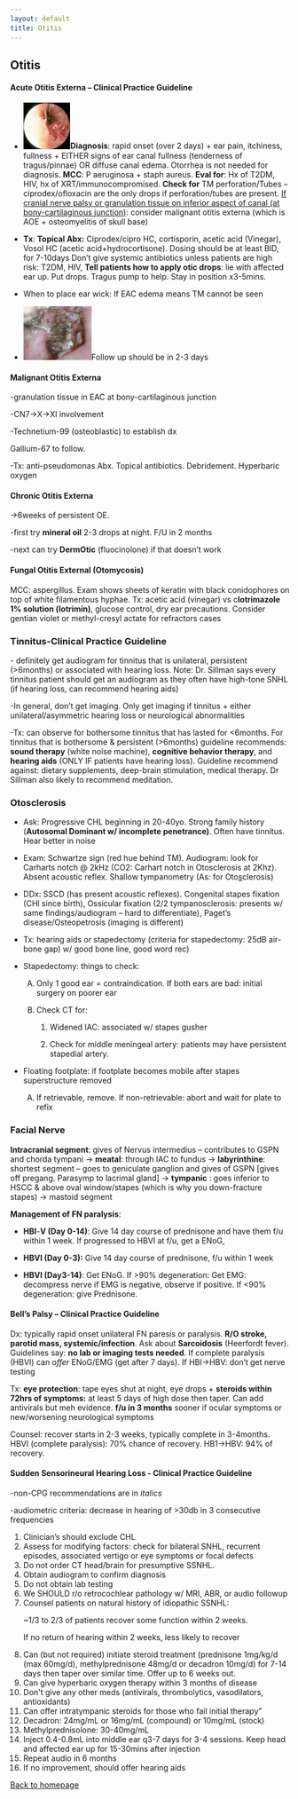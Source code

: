 ```yaml
---
layout: default
title: Otitis
---
```

<h2 class="unnumbered" id="otitis">Otitis</h2>
<h4 class="unnumbered" id="acute-otitis-externa-clinical-practice-guideline">Acute Otitis Externa – Clinical Practice Guideline</h4>
<ul>
<li><p><img alt="" src="../media/image7.jpeg" style="width:0.88194in;height:0.86944in" /><strong>Diagnosis</strong>: rapid onset (over 2 days) + ear pain, itchiness, fullness + EITHER signs of ear canal fullness (tenderness of tragus/pinnae) OR diffuse canal edema. Otorrhea is not needed for diagnosis. <strong>MCC</strong>: P aeruginosa + staph aureus. <strong>Eval for</strong>: Hx of T2DM, HIV, hx of XRT/immunocompromised. <strong>Check for</strong> TM perforation/Tubes – ciprodex/ofloxacin are the only drops if perforation/tubes are present. <u>If cranial nerve palsy or granulation tissue on inferior aspect of canal (at bony-cartilaginous junction)</u>: consider malignant otitis externa (which is AOE + osteomyelitis of skull base)</p></li>
<li><p><strong>Tx</strong>: <strong>Topical Abx:</strong> Ciprodex/cipro HC, cortisporin, acetic acid (Vinegar), Vosol HC (acetic acid+hydrocortisone). Dosing should be at least BID, for 7-10days Don’t give systemic antibiotics unless patients are high risk: T2DM, HIV, <strong>Tell patients how to apply otic drops</strong>: lie with affected ear up. Put drops. Tragus pump to help. Stay in position x3-5mins.</p></li>
<li><p>When to place ear wick: If EAC edema means TM cannot be seen</p></li>
<li><p><img alt="" src="../media/image8.jpeg" style="width:1.27917in;height:1.01528in" />Follow up should be in 2-3 days</p></li>
</ul>
<h4 class="unnumbered" id="malignant-otitis-externa">Malignant Otitis Externa</h4>
<p>-granulation tissue in EAC at bony-cartilaginous junction</p>
<p>-CN7→X→XI involvement</p>
<p>-Technetium-99 (osteoblastic) to establish dx</p>
<p>Gallium-67 to follow.</p>
<p>-Tx: anti-pseudomonas Abx. Topical antibiotics. Debridement. Hyperbaric oxygen</p>
<h4 class="unnumbered" id="chronic-otitis-externa">Chronic Otitis Externa</h4>
<p>-&gt;6weeks of persistent OE.</p>
<p>-first try <strong>mineral oil</strong> 2-3 drops at night. F/U in 2 months</p>
<p>-next can try <strong>DermOtic</strong> (fluocinolone) if that doesn’t work</p>
<h4 class="unnumbered" id="fungal-otitis-external-otomycosis">Fungal Otitis External (Otomycosis)</h4>
<p>MCC: aspergillus. Exam shows sheets of keratin with black conidophores on top of white filamentous hyphae. Tx: acetic acid (vinegar) vs c<strong>lotrimazole 1% solution (lotrimin)</strong>, glucose control, dry ear precautions. Consider gentian violet or methyl-cresyl actate for refractors cases</p>
<h3 class="unnumbered" id="tinnitus-clinical-practice-guideline">Tinnitus-<strong>Clinical Practice Guideline</strong></h3>
<p>- definitely get audiogram for tinnitus that is unilateral, persistent (&gt;6months) or associated with hearing loss. Note: Dr. Sillman says every tinnitus patient should get an audiogram as they often have high-tone SNHL (if hearing loss, can recommend hearing aids)</p>
<p>-In general, don’t get imaging. Only get imaging if tinnitus + either unilateral/asymmetric hearing loss or neurological abnormalities</p>
<p>-Tx: can observe for bothersome tinnitus that has lasted for &lt;6months. For tinnitus that is bothersome &amp; persistent (&gt;6months) guideline recommends: <strong>sound therapy</strong> (white noise machine), <strong>cognitive behavior therapy</strong>, and <strong>hearing aids</strong> (ONLY IF patients have hearing loss). Guideline recommend against: dietary supplements, deep-brain stimulation, medical therapy. Dr Sillman also likely to recommend meditation.</p>
<h3 class="unnumbered" id="otosclerosis">Otosclerosis</h3>
<ul>
<li><p>Ask: Progressive CHL beginning in 20-40yo. Strong family history (<strong>Autosomal Dominant w/ incomplete penetrance)</strong>. Often have tinnitus. Hear better in noise</p></li>
<li><p>Exam: Schwartze sign (red hue behind TM). Audiogram: look for Carharts notch @ 2kHz (CO2: Carhart notch in Otosclerosis at 2Khz). Absent acoustic reflex. Shallow tympanometry (As: for Oto<u>s</u>clerosis)</p></li>
<li><p>DDx: SSCD (has present acoustic reflexes). Congenital stapes fixation (CHl since birth), Ossicular fixation (2/2 tympanosclerosis: presents w/ same findings/audiogram – hard to differentiate), Paget’s disease/Osteopetrosis (imaging is different)</p></li>
<li><p>Tx: hearing aids or stapedectomy (criteria for stapedectomy: 25dB air-bone gap) w/ good bone line, good word rec)</p></li>
<li><p>Stapedectomy: things to check:</p>
<ol type="A">
<li><p>Only 1 good ear = contraindication. If both ears are bad: initial surgery on poorer ear</p></li>
<li><p>Check CT for:</p>
<ol type="1">
<li><p>Widened IAC: associated w/ stapes gusher</p></li>
<li><p>Check for middle meningeal artery: patients may have persistent stapedial artery.</p></li>
</ol></li>
</ol></li>
<li><p>Floating footplate: if footplate becomes mobile after stapes superstructure removed</p>
<ol type="A">
<li><p>If retrievable, remove. If non-retrievable: abort and wait for plate to refix</p></li>
</ol></li>
</ul>
<h3 class="unnumbered" id="facial-nerve">Facial Nerve</h3>
<p><strong>Intracranial segment</strong>: gives of Nervus intermedius – contributes to GSPN and chorda tympani -&gt; <strong>meatal</strong>: through IAC to fundus -&gt; <strong>labyrinthine</strong>: shortest segment – goes to geniculate ganglion and gives of GSPN [gives off pregang. Parasymp to lacrimal gland] -&gt; <strong>tympanic</strong> : goes inferior to HSCC &amp; above oval window/stapes (which is why you down-fracture stapes) -&gt; mastoid segment</p>
<p><strong>Management of FN paralysis</strong>:</p>
<ul>
<li><p><strong>HBI</strong>-<strong>V (Day 0-14)</strong>: Give 14 day course of prednisone and have them f/u within 1 week. If progressed to HBVI at f/u, get a ENoG,</p></li>
<li><p><strong>HBVI (Day 0-3):</strong> Give 14 day course of prednisone, f/u within 1 week</p></li>
<li><p><strong>HBVI (Day3-14)</strong>: Get ENoG. If &gt;90% degeneration: Get EMG: decompress nerve if EMG is negative, observe if positive. If &lt;90% degeneration: give Prednisone.</p></li>
</ul>
<h4 class="unnumbered" id="bells-palsy-clinical-practice-guideline">Bell’s Palsy – Clinical Practice Guideline</h4>
<p>Dx: typically rapid onset unilateral FN paresis or paralysis. <strong>R/O stroke, parotid mass, systemic/infection</strong>. Ask about <strong>Sarcoidosis</strong> (Heerfordt fever). Guidelines say: <strong>no lab or imaging tests needed</strong>. If complete paralysis (HBVI) can <em>offer</em> ENoG/EMG (get after 7 days). If HBI→HBV: don’t get nerve testing</p>
<p>Tx: <strong>eye protection</strong>: tape eyes shut at night, eye drops + <strong>steroids within 72hrs of symptoms:</strong> at least 5 days of high dose then taper. Can add antivirals but meh evidence. <strong>f/u in 3 months</strong> sooner if ocular symptoms or new/worsening neurological symptoms</p>
<p>Counsel: recover starts in 2-3 weeks, typically complete in 3-4months. HBVI (complete paralysis): 70% chance of recovery. HB1→HBV: 94% of recovery.</p>
<h4 class="unnumbered" id="sudden-sensorineural-hearing-loss---clinical-practice-guideline">Sudden Sensorineural Hearing Loss - Clinical Practice Guideline</h4>
<p>-non-CPG recommendations are in <em>italics</em></p>
<p>-audiometric criteria: decrease in hearing of &gt;30db in 3 consecutive frequencies</p>
<ol>
  <li>Clinician’s should exclude CHL</li>
  <li>Assess for modifying factors: check for bilateral SNHL, recurrent episodes, associated vertigo or eye symptoms or focal defects</li>
  <li>Do not order CT head/brain for presumptive SSNHL.</li>
  <li>Obtain audiogram to confirm diagnosis</li>
  <li>Do not obtain lab testing</li>
  <li>We SHOULD r/o retrocochlear pathology w/ MRI, ABR, or audio followup</li>
  <li>Counsel patients on natural history of idiopathic SSNHL:
    <p>~1/3 to 2/3 of patients recover some function within 2 weeks.</p>
    <p>If no return of hearing within 2 weeks, less likely to recover</p>
  </li>
  <li>Can (but not required) initiate steroid treatment (prednisone 1mg/kg/d (max 60mg/d), methylprednisone 48mg/d or decadron 10mg/d) for 7-14 days then taper over similar time. Offer up to 6 weeks out.</li>
  <li>Can give hyperbaric oxygen therapy within 3 months of disease</li>
  <li>Don't give any other meds (antivirals, thrombolytics, vasodilators, antioxidants)</li>
  <li>Can offer intratympanic steroids for those who fail initial therapy”</li>
  <li>Decadron: 24mg/mL or 16mg/mL (compound) or 10mg/mL (stock)</li>
  <li>Methylprednisolone: 30-40mg/mL</li>
  <li>Inject 0.4-0.8mL into middle ear q3-7 days for 3-4 sessions. Keep head and affected ear up for 15-30mins after injection</li>
  <li>Repeat audio in 6 months</li>
  <li>If no improvement, should offer hearing aids</li>
</ol>
  <p><a href="../index.html">Back to homepage</a></p>
